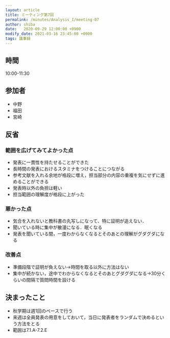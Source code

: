 ```yaml
---
layout: article
title: ミーティング第7回
permalink: /minutes/Analysis_I/meeting-07
author: shiba
date:   2020-09-29 12:00:00 +0900
modify_date: 2021-03-16 23:45:00 +0900
tags: 議事録
---
```


## 時間

10:00-11:30

## 参加者

- 中野
- 福田
- 宮崎

## 反省

### 範囲を広げてみてよかった点

- 発表に一貫性を持たせることができた
- 長時間の発表におけるスタミナをつけることにつながる
- 参考文献を入れる余地が格段に増え，担当部分の内容の重複を気にせずに進めることができる
- 発表時以外の負担は軽い
- 担当範囲の理解度が格段に上がった

### 悪かった点

- 気合を入れないと教科書の丸写しになって、特に証明が追えない．
- 聞いている時に集中が散漫になる．眠くなる
- 発表を聞いている間，一度わからなくなるとそのあとの理解がグダグダになる

### 改善点

- 準備段階で証明が負えない$\to$時間を取る以外に方法はない
- 集中が続かない，途中でわからなくなるとそのあとグダグダになる$\to$30分くらいの間隔で質問時間を設ける

## 決まったこと

- 秋学期は週1回のペースで行う
- 来週は全員発表の用意をしておいて，当日に発表者をランダムで決めるという方法をとる
- 範囲は7.1.A-7.2.E
